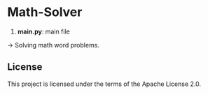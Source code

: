 # Math-Solver

1. **main.py**: main file

→ Solving math word problems.


## License
This project is licensed under the terms of the Apache License 2.0.